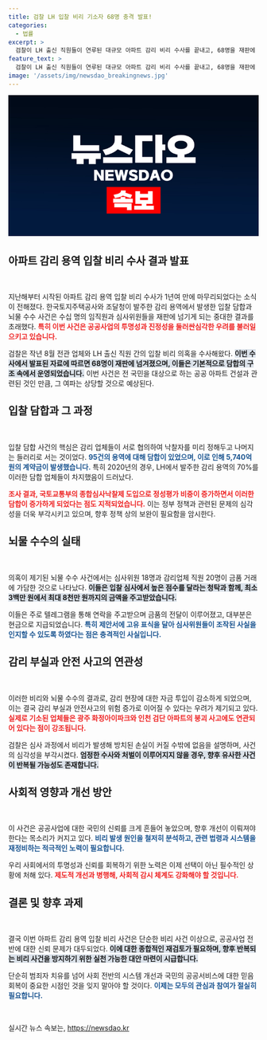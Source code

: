 ```yaml
---
title: 검찰 LH 입찰 비리 기소자 68명 충격 발표!
categories:
  - 법률
excerpt: >
  검찰이 LH 출신 직원들이 연루된 대규모 아파트 감리 비리 수사를 끝내고, 68명을 재판에 넘겼습니다. 업체들 간의 입찰 담합과 뇌물 수수로 수천억 원이 흘러갔고, 심사위원들도 막대한 금품을 수수한 것으로 드러났습니다. 전문가들은 이로 인해 감리 부실과 안전사고 위험이 커질 것이라고 경고하고 있습니다.
feature_text: >
  검찰이 LH 출신 직원들이 연루된 대규모 아파트 감리 비리 수사를 끝내고, 68명을 재판에 넘겼습니다. 업체들 간의 입찰 담합과 뇌물 수수로 수천억 원이 흘러갔고, 심사위원들도 막대한 금품을 수수한 것으로 드러났습니다. 전문가들은 이로 인해 감리 부실과 안전사고 위험이 커질 것이라고 경고하고 있습니다.
image: '/assets/img/newsdao_breakingnews.jpg'
---
```


<p><img src="/assets/img/newsdao_breakingnews.jpg" alt="bookingtag 속보" /></p>

<h2 data-ke-size="size26">아파트 감리 용역 입찰 비리 수사 결과 발표</h2>

<p data-ke-size="size16">&nbsp;</p>

<p>지난해부터 시작된 아파트 감리 용역 입찰 비리 수사가 1년여 만에 마무리되었다는 소식이 전해졌다. 한국토지주택공사와 조달청이 발주한 감리 용역에서 발생한 입찰 담합과 뇌물 수수 사건은 수십 명의 임직원과 심사위원들을 재판에 넘기게 되는 중대한 결과를 초래했다. <b><span style="color: #ee2323;">특히 이번 사건은 공공사업의 투명성과 진정성을 둘러싼심각한 우려를 불러일으키고 있습니다.</span></b>  </p>

<p>검찰은 작년 8월 전관 업체와 LH 출신 직원 간의 입찰 비리 의혹을 수사해왔다. <b><span style="background-color: #21538527;">이번 수사에서 발표된 자료에 따르면 68명이 재판에 넘겨졌으며, 이들은 기본적으로 담합의 구조 속에서 운영되었습니다.</span></b> 이번 사건은 전 국민을 대상으로 하는 공공 아파트 건설과 관련된 것인 만큼, 그 여파는 상당할 것으로 예상된다.</p>

<h2 data-ke-size="size26">입찰 담합과 그 과정</h2>

<p data-ke-size="size16">&nbsp;</p>

<p>입찰 담합 사건의 핵심은 감리 업체들이 서로 협의하여 낙찰자를 미리 정해두고 나머지는 들러리로 서는 것이었다. <b><span style="color: #1a5490;">95건의 용역에 대해 담합이 있었으며, 이로 인해 5,740억 원의 계약금이 발생했습니다.</span></b> 특히 2020년의 경우, LH에서 발주한 감리 용역의 70%를 이러한 담합 업체들이 차지했음이 드러났다.</p>

<p><b><span style="color: #ee2323;">조사 결과, 국토교통부의 종합심사낙찰제 도입으로 정성평가 비중이 증가하면서 이러한 담합이 증가하게 되었다는 점도 지적되었습니다.</span></b> 이는 정부 정책과 관련된 문제의 심각성을 더욱 부각시키고 있으며, 향후 정책 상의 보완이 필요함을 암시한다.</p>

<h2 data-ke-size="size26">뇌물 수수의 실태</h2>

<p data-ke-size="size16">&nbsp;</p>

<p>의혹이 제기된 뇌물 수수 사건에서는 심사위원 18명과 감리업체 직원 20명이 금품 거래에 가담한 것으로 나타났다. <b><span style="background-color: #21538527;">이들은 입찰 심사에서 높은 점수를 달라는 청탁과 함께, 최소 3백만 원에서 최대 8천만 원까지의 금액을 주고받았습니다.</span></b></p>

<p>이들은 주로 텔레그램을 통해 연락을 주고받으며 금품의 전달이 이루어졌고, 대부분은 현금으로 지급되었습니다. <b><span style="color: #1a5490;">특히 제안서에 고유 표식을 달아 심사위원들이 조작된 사실을 인지할 수 있도록 하였다는 점은 충격적인 사실입니다.</span></b> </p>

<h2 data-ke-size="size26">감리 부실과 안전 사고의 연관성</h2>

<p data-ke-size="size16">&nbsp;</p>

<p>이러한 비리와 뇌물 수수의 결과로, 감리 현장에 대한 자금 투입이 감소하게 되었으며, 이는 결국 감리 부실과 안전사고의 위험 증가로 이어질 수 있다는 우려가 제기되고 있다. <b><span style="color: #ee2323;">실제로 기소된 업체들은 광주 화정아이파크와 인천 검단 아파트의 붕괴 사고에도 연관되어 있다는 점이 강조됩니다.</span></b></p>

<p>검찰은 심사 과정에서 비리가 발생해 방치된 손실이 커질 수밖에 없음을 설명하며, 사건의 심각성을 부각시켰다. <b><span style="background-color: #21538527;">엄정한 수사와 처벌이 이루어지지 않을 경우, 향후 유사한 사건이 반복될 가능성도 존재합니다.</span></b></p>

<h2 data-ke-size="size26">사회적 영향과 개선 방안</h2>

<p data-ke-size="size16">&nbsp;</p>

<p>이 사건은 공공사업에 대한 국민의 신뢰를 크게 흔들어 놓았으며, 향후 개선이 이뤄져야 한다는 목소리가 커지고 있다. <b><span style="color: #1a5490;">비리 발생 원인을 철저히 분석하고, 관련 법령과 시스템을 재정비하는 적극적인 노력이 필요합니다.</span></b> </p>

<p>우리 사회에서의 투명성과 신뢰를 회복하기 위한 노력은 이제 선택이 아닌 필수적인 상황에 처해 있다. <b><span style="color: #ee2323;">제도적 개선과 병행해, 사회적 감시 체계도 강화해야 할 것입니다.</span></b> </p>

<h2 data-ke-size="size26">결론 및 향후 과제</h2>

<p data-ke-size="size16">&nbsp;</p>

<p>결국 이번 아파트 감리 용역 입찰 비리 사건은 단순한 비리 사건 이상으로, 공공사업 전반에 대한 신뢰 문제가 대두되었다. <b><span style="background-color: #21538527;">이에 대한 종합적인 재검토가 필요하며, 향후 반복되는 비리 사건을 방지하기 위한 실천 가능한 대안 마련이 시급합니다.</span></b> </p>

<p>단순히 범죄자 치유를 넘어 사회 전반의 시스템 개선과 국민의 공공서비스에 대한 믿음 회복이 중요한 시점인 것을 잊지 말아야 할 것이다. <b><span style="color: #1a5490;">이제는 모두의 관심과 참여가 절실히 필요합니다.</span></b> </p>

<p data-ke-size="size16">&nbsp;</p>
실시간 뉴스 속보는, <a href="https://newsdao.kr" rel="dofollow">https://newsdao.kr</a>


